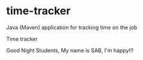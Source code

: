 # time-tracker
Java (Maven) application for tracking time on the job

Time tracker

Good Night Students, My name is SAB, I'm happy!!!
